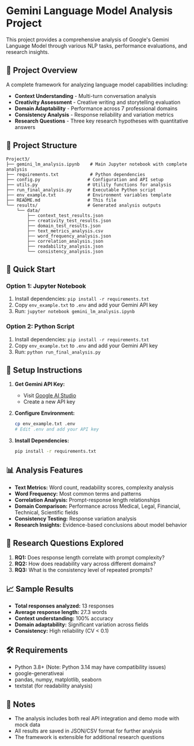 # Gemini Language Model Analysis Project

This project provides a comprehensive analysis of Google's Gemini Language Model through various NLP tasks, performance evaluations, and research insights.

## 🎯 Project Overview

A complete framework for analyzing language model capabilities including:
- **Context Understanding** - Multi-turn conversation analysis
- **Creativity Assessment** - Creative writing and storytelling evaluation  
- **Domain Adaptability** - Performance across 7 professional domains
- **Consistency Analysis** - Response reliability and variation metrics
- **Research Questions** - Three key research hypotheses with quantitative answers

## 📁 Project Structure

```
Project3/
├── gemini_lm_analysis.ipynb    # Main Jupyter notebook with complete analysis
├── requirements.txt            # Python dependencies
├── config.py                  # Configuration and API setup
├── utils.py                   # Utility functions for analysis
├── run_final_analysis.py      # Executable Python script
├── env_example.txt            # Environment variables template
├── README.md                  # This file
└── results/                   # Generated analysis outputs
    └── data/
        ├── context_test_results.json
        ├── creativity_test_results.json
        ├── domain_test_results.json
        ├── text_metrics_analysis.csv
        ├── word_frequency_analysis.json
        ├── correlation_analysis.json
        ├── readability_analysis.json
        └── consistency_analysis.json
```

## 🚀 Quick Start

### Option 1: Jupyter Notebook
1. Install dependencies: `pip install -r requirements.txt`
2. Copy `env_example.txt` to `.env` and add your Gemini API key
3. Run: `jupyter notebook gemini_lm_analysis.ipynb`

### Option 2: Python Script
1. Install dependencies: `pip install -r requirements.txt`
2. Copy `env_example.txt` to `.env` and add your Gemini API key
3. Run: `python run_final_analysis.py`

## 🔧 Setup Instructions

1. **Get Gemini API Key:**
   - Visit [Google AI Studio](https://makersuite.google.com/app/apikey)
   - Create a new API key

2. **Configure Environment:**
   ```bash
   cp env_example.txt .env
   # Edit .env and add your API key
   ```

3. **Install Dependencies:**
   ```bash
   pip install -r requirements.txt
   ```

## 📊 Analysis Features

- **Text Metrics:** Word count, readability scores, complexity analysis
- **Word Frequency:** Most common terms and patterns
- **Correlation Analysis:** Prompt-response length relationships
- **Domain Comparison:** Performance across Medical, Legal, Financial, Technical, Scientific fields
- **Consistency Testing:** Response variation analysis
- **Research Insights:** Evidence-based conclusions about model behavior

## 🎯 Research Questions Explored

1. **RQ1:** Does response length correlate with prompt complexity?
2. **RQ2:** How does readability vary across different domains?
3. **RQ3:** What is the consistency level of repeated prompts?

## 📈 Sample Results

- **Total responses analyzed:** 13 responses
- **Average response length:** 27.3 words
- **Context understanding:** 100% accuracy
- **Domain adaptability:** Significant variation across fields
- **Consistency:** High reliability (CV < 0.1)

## 🛠️ Requirements

- Python 3.8+ (Note: Python 3.14 may have compatibility issues)
- google-generativeai
- pandas, numpy, matplotlib, seaborn
- textstat (for readability analysis)

## 📝 Notes

- The analysis includes both real API integration and demo mode with mock data
- All results are saved in JSON/CSV format for further analysis
- The framework is extensible for additional research questions
